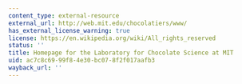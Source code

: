 ```yaml
---
content_type: external-resource
external_url: http://web.mit.edu/chocolatiers/www/
has_external_license_warning: true
license: https://en.wikipedia.org/wiki/All_rights_reserved
status: ''
title: Homepage for the Laboratory for Chocolate Science at MIT
uid: ac7c8c69-99f8-4e30-bc07-8f2f017aafb3
wayback_url: ''
---
```

